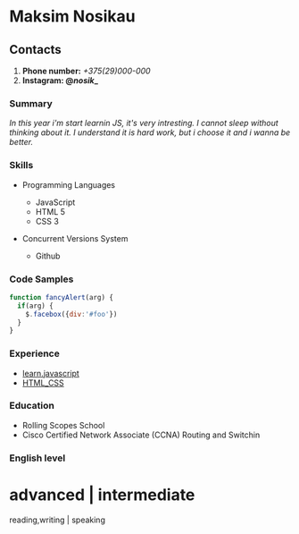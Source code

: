 # Maksim Nosikau

## Contacts

1. __Phone number:__ *+375(29)000-000*
2. **Instagram: @_nosik__**

### Summary

*In this year i'm start learnin JS, it's very intresting. I cannot sleep without thinking about it. I understand it is hard work, but i choose it and i wanna be better.*

### Skills

* Programming Languages
  * JavaScript
  * HTML 5
  * CSS 3

* Concurrent Versions System
  * Github

### Code Samples

```javascript
function fancyAlert(arg) {
  if(arg) {
    $.facebox({div:'#foo'})
  }
}
```

### Experience


* [learn.javascript](https://learn.javascript.ru)
* [HTML_CSS](https://www.codecademy.com)

### Education

* Rolling Scopes School
* Cisco Certified Network Associate (CCNA) Routing and Switchin

### English level

advanced | intermediate
=====
reading,writing | speaking
